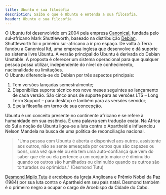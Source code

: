 ```yaml
---
title: Ubuntu e sua filosofia
description: Saiba o que é Ubuntu e entenda a sua filosofia.
header: Ubuntu e sua filosofia
---
```


O Ubuntu foi desenvolvido em 2004 pela empresa [Canonical](http://www.canonical.com/), fundada pelo sul-africano Mark Shuttleworth, baseado na distribuição [Debian](https://www.debian.org/index.pt.html). Shuttleworth foi o primeiro sul-africano a ir pro espaço. De volta à Terra fundou a Canonical ltd, uma empresa inglesa que desenvolve e dá suporte ao sistema livre Ubuntu. A versão principal do Ubuntu é derivada do Debian Unstable. A proposta é oferecer um sistema operacional para que qualquer pessoa possa utilizar, independente do nível de conhecimento, nacionalidade ou limitações.  
O Ubuntu diferencia-se do Debian por três aspectos principais:  
1) Tem versões lançadas semestralmente;  
2) Disponibiliza suporte técnico nos nove meses seguintes ao lançamento de cada versão. São cinco anos de suporte para as versões LTS – Long Term Support – para desktop e também para as versões servidor;  
3) E pela filosofia em torno de sua concepção.  

Ubuntu é um conceito presente no continente africano e se refere à humanidade em sua essência. É uma palavra sem tradução exata. Na Àfrica do Sul a noção de Ubuntu ligou-se a luta contra o Apartheid e influenciou Nelson Mandela na busca de uma política de reconciliação nacional.

> "Uma pessoa com Ubuntu é aberta e disponível aos outros, assistente aos outros, não se sente ameaçada por outros que são capazes ou bons, uma vez que ele ou ela tem uma auto-confiança que vem do saber que ele ou ela pertence a um conjunto maior e é diminuído quando os outros são humilhados ou diminuído quando os outros são torturados ou oprimidos." (Desmond Tutu)

[Desmond Mpilo Tutu](http://www.tutu.org.za/) é arcebispo da Igreja Anglicana e Prêmio Nobel da Paz (1984) por sua luta contra o Apartheid em seu país natal. Desmond também é o primeiro negro a ocupar o cargo de Arcebispo da Cidade do Cabo.
